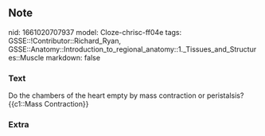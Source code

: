 ## Note
nid: 1661020707937
model: Cloze-chrisc-ff04e
tags: GSSE::!Contributor::Richard_Ryan, GSSE::Anatomy::Introduction_to_regional_anatomy::1._Tissues_and_Structures::Muscle
markdown: false

### Text
<div class="toggle">
  Do the chambers of the heart empty by mass contraction or
  peristalsis?
</div>
<div class="toggle">
  {{c1::Mass Contraction}}
</div>

### Extra

